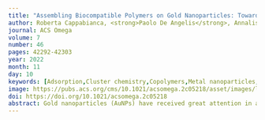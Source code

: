 ```yaml
---
title: "Assembling Biocompatible Polymers on Gold Nanoparticles: Toward a Rational Design of Particle Shape by Molecular Dynamics"
author: Roberta Cappabianca, <strong>Paolo De Angelis</strong>, Annalisa Cardellini, Eliodoro Chiavazzo, Pietro Asinari
journal: ACS Omega
volume: 7
number: 46
pages: 42292-42303
year: 2022
month: 11
day: 10
keywords: [Adsorption,Cluster chemistry,Copolymers,Metal nanoparticles,Oligomers]
image: https://pubs.acs.org/cms/10.1021/acsomega.2c05218/asset/images/large/ao2c05218_0008.jpeg
doi: https://doi.org/10.1021/acsomega.2c05218
abstract: Gold nanoparticles (AuNPs) have received great attention in a number of fields ranging from the energy sector to biomedical applications. As far as the latter is concerned, due to rapid renal clearance and a short lifetime in blood, AuNPs are often encapsulated in a poly(lactic-co-glycolic acid) (PLGA) matrix owing to its biocompatibility and biodegradability. A better understanding of the PLGA polymers on the AuNP surface is crucial to improve and optimize the above encapsulation process. In this study, we combine a number of computational approaches to explore the adsorption mechanisms of PLGA oligomers on a Au crystalline NP and to rationalize the PLGA coating process toward a more efficient design of the NP shape. Atomistic simulations supported by a recently developed unsupervised machine learning scheme show the temporal evolution and behavior of PLGA clusterization by tuning the oligomer concentration in aqueous solutions. Then, a detailed surface coverage analysis coupled with free energy landscape calculations sheds light on the anisotropic nature of PLGA adsorption onto the AuNP. Our results prove that the NP shape and topology may address and privilege specific sites of adsorption, such as the Au {1 1 1} crystal planes in selected NP samples. The modeling-based investigation suggested in this article offers a solid platform to guide the design of coated NPs.
---
```

